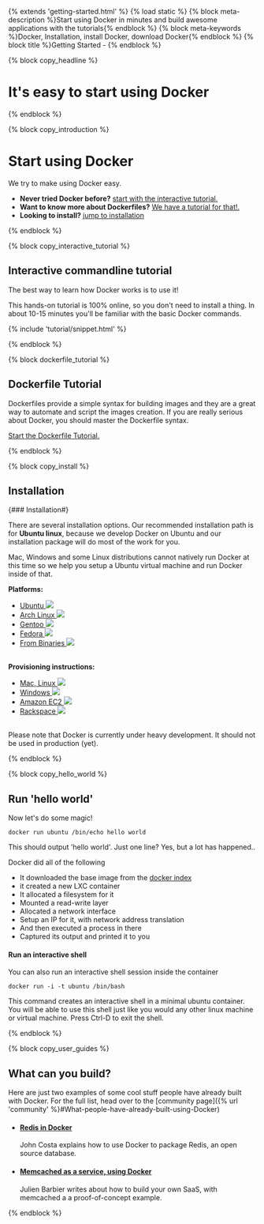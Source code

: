 {% extends 'getting-started.html' %}
{% load static %}
{% block meta-description %}Start using Docker in minutes and build awesome applications with the tutorials{% endblock %}
{% block meta-keywords %}Docker, Installation, install Docker, download Docker{% endblock %}
{% block title %}Getting Started - {% endblock %}


{% block copy_headline %}
# It's easy to start using Docker #
{% endblock %}


{% block copy_introduction %}

# Start using Docker
We try to make using Docker easy.

* **Never tried Docker before?** <a href="#h_tutorial">start with the interactive tutorial.</a>
* **Want to know more about Dockerfiles?** <a href="#h_tutorial">We have a tutorial for that!.</a>
* **Looking to install?** <a href="#h_installation">jump to installation</a>

{% endblock %}

{% block copy_interactive_tutorial %}
## <a id="h_tutorial"></a>Interactive commandline tutorial

The best way to learn how Docker works is to use it!

This hands-on tutorial is 100% online, so you don't need to install a thing. In about 10-15 minutes you'll be familiar with the basic
    Docker commands.


{% include 'tutorial/snippet.html' %}

{% endblock %}

{% block dockerfile_tutorial %}

## <a id="h_dockerfile_tutorial"></a>Dockerfile Tutorial

Dockerfiles provide a simple syntax for building images and they are a great way to automate and script the images creation. If you are really serious about Docker, you should master the Dockerfile syntax.

 <a href="/learn/dockerfile" class="btn btn-primary secondary-action-button">Start the Dockerfile Tutorial.</a>




{% endblock %}

{% block copy_install %}

## <a id="h_installation"></a>Installation
{### Installation#}

There are several installation options. Our recommended installation path is for **Ubuntu linux**,
    because we develop Docker on Ubuntu and our installation package will do most of the work for you.

Mac, Windows and some Linux distributions cannot natively run Docker at this time so we help you setup a
    Ubuntu virtual machine and run Docker inside of that.

**Platforms:**
<ul class="option-chooser-blocks">
    <a href="http://docs.docker.io/en/latest/installation/ubuntulinux/" target="_blank"><li>Ubuntu <img src="{% static 'img/platform-logos/ubuntu.png' %}"> </li></a>
    <a href="http://docs.docker.io/en/latest/installation/archlinux/" target="_blank"><li>Arch Linux <img src="{% static 'img/platform-logos/archlinux.png' %}"> </li></a>
    <a href="http://docs.docker.io/en/latest/installation/gentoolinux/" target="_blank"><li>Gentoo <img src="{% static 'img/platform-logos/gentoolinux.png' %}"> </li></a>
    <a href="http://docs.docker.io/en/latest/installation/fedora/" target="_blank"><li>Fedora <img src="{% static 'img/platform-logos/fedora.png' %}"> </li></a>
    <a href="http://docs.docker.io/en/latest/installation/binaries/" target="_blank"><li>From Binaries <img src="{% static 'img/platform-logos/binaries.png' %}"> </li></a>
    <br style="clear: both">
</ul>

**Provisioning instructions:**
<ul class="option-chooser-blocks">
    <a href="http://docs.docker.io/en/latest/installation/vagrant/" target="_blank"><li>Mac, Linux <img src="{% static 'img/platform-logos/mac-linux.png' %}">  </li></a>
    <a href="http://docs.docker.io/en/latest/installation/windows/" target="_blank"><li>Windows <img src="{% static 'img/platform-logos/windows.png' %}"> </li></a>
    <a href="http://docs.docker.io/en/latest/installation/amazon/" target="_blank"><li>Amazon EC2 <img src="{% static 'img/platform-logos/amazonaws.png' %}"> </li></a>
    <a href="http://docs.docker.io/en/latest/installation/rackspace/" target="_blank"><li>Rackspace <img src="{% static 'img/platform-logos/rackspace.png' %}"> </li></a>
    <br style="clear: both">
</ul>

Please note that Docker is currently under heavy development. It should not be used in production (yet).

{% endblock %}


{% block copy_hello_world %}
## Run 'hello world'

Now let's do some magic!

    docker run ubuntu /bin/echo hello world

This should output 'hello world'. Just one line? Yes, but a lot has happened..

Docker did all of the following

* It downloaded the base image from the [docker index](https://index.docker.io)
* it created a new LXC container
* It allocated a filesystem for it
* Mounted a read-write layer
* Allocated a network interface
* Setup an IP for it, with network address translation
* And then executed a process in there
* Captured its output and printed it to you

#### Run an interactive shell

You can also run an interactive shell session inside the container

    docker run -i -t ubuntu /bin/bash

This command creates an interactive shell in a minimal ubuntu container. You will be able to use this shell just like
    you would any other linux machine or virtual machine. Press Ctrl-D to exit the shell.

{% endblock %}

{% block copy_user_guides %}

## What can you build?

Here are just two examples of some cool stuff people have already built with Docker. For the full list, head
    over to the [community page]({% url 'community' %}#What-people-have-already-built-using-Docker)

* #### [Redis in Docker](http://www.johnmcostaiii.net/2013/installing-redis-on-docker/)
    John Costa explains how to use Docker to package Redis, an open source database.

* #### [Memcached as a service, using Docker](http://www.slideshare.net/julienbarbier42/building-a-saas-using-docker)
    Julien Barbier writes about how to build your own SaaS, with memcached a a proof-of-concept example.


{% endblock %}
